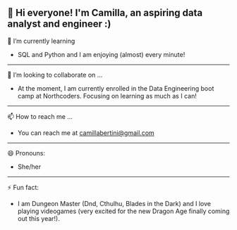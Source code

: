 
👋 Hi everyone! I'm Camilla, an aspiring data analyst and engineer :)
----------------------------
🌱 I’m currently learning
- SQL and Python and I am enjoying (almost) every minute!
----------------------------
💞️ I’m looking to collaborate on ...
- At the moment, I am currently enrolled in the Data Engineering boot camp at Northcoders. Focusing on learning as much as I can!
----------------------------
📫 How to reach me ...
- You can reach me at camillabertini@gmail.com
 ----------------------------
😄 Pronouns:
- She/her
----------------------------
⚡ Fun fact:
- I am Dungeon Master (Dnd, Cthulhu, Blades in the Dark) and I love playing videogames (very excited for the new Dragon Age finally coming out this year!).

<!---
Camilla82/Camilla82 is a ✨ special ✨ repository because its `README.md` (this file) appears on your GitHub profile.
You can click the Preview link to take a look at your changes.
--->

